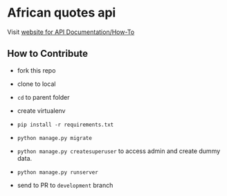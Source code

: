 # African quotes api

Visit [website for API Documentation/How-To](https://af-quotes-api.herokuapp.com/)

## How to Contribute

- fork this repo
- clone to local
- `cd` to parent folder
- create virtualenv
- `pip install -r requirements.txt`
- `python manage.py migrate`
- `python manage.py createsuperuser` to access admin and create dummy data.
- `python manage.py runserver`

- send to PR to `development` branch

